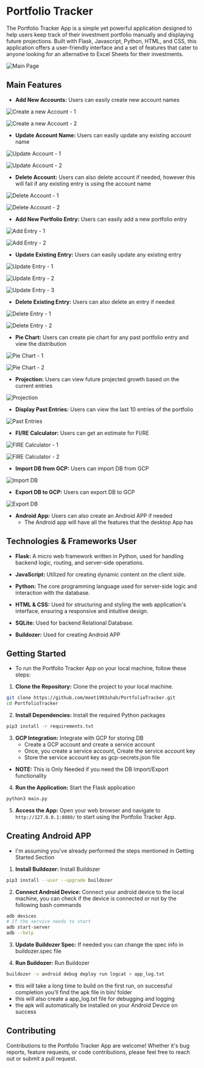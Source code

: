 # Portfolio Tracker

The Portfolio Tracker App is a simple yet powerful application designed to help users keep track of their investment portfolio manually and displaying future projections. Built with Flask, Javascript, Python, HTML, and CSS, this application offers a user-friendly interface and a set of features that cater to anyone looking for an alternative to Excel Sheets for their investments.

![Main Page](./example_images/initial_screen.png)

## Main Features

* **Add New Accounts:** Users can easily create new account names

![Create a new Account - 1](./example_images/add_account_1.png)

![Create a new Account - 2](./example_images/add_account_2.png)

* **Update Account Name:** Users can easily update any existing account name

![Update Account - 1](./example_images/update_account_1.png)

![Update Account - 2](./example_images/update_account_2.png)

* **Delete Account:** Users can also delete account if needed, however this will fail if any existing entry is using the account name

![Delete Account - 1](./example_images/delete_account_1.png)

![Delete Account - 2](./example_images/delete_account_2.png)

* **Add New Portfolio Entry:** Users can easily add a new portfolio entry

![Add Entry - 1](./example_images/add_entry_1.png)

![Add Entry - 2](./example_images/add_entry_2.png)

* **Update Existing Entry:** Users can easily update any existing entry

![Update Entry - 1](./example_images/update_entry_1.png)

![Update Entry - 2](./example_images/update_entry_2.png)

![Update Entry - 3](./example_images/update_entry_3.png)

* **Delete Existing Entry:** Users can also delete an entry if needed

![Delete Entry - 1](./example_images/delete_entry_1.png)

![Delete Entry - 2](./example_images/delete_entry_2.png)

* **Pie Chart:** Users can create pie chart for any past portfolio entry and view the distribution

![Pie Chart - 1](./example_images/pie_chart_1.png)

![Pie Chart - 2](./example_images/pie_chart_2.png)

* **Projection:** Users can view future projected growth based on the current entries

![Projection](./example_images/projection.png)

* **Display Past Entries:** Users can view the last 10 entries of the portfolio

![Past Entries](./example_images/past_entries.png)

* **FI/RE Calculator:**  Users can get an estimate for FI/RE

![FIRE Calculator - 1](./example_images/fire_calculator_1.png)

![FIRE Calculator - 2](./example_images/fire_calculator_2.png)

* **Import DB from GCP:** Users can import DB from GCP

![Import DB](./example_images/import_db.png)

* **Export DB to GCP:** Users can export DB to GCP

![Export DB](./example_images/export_db.png)

* **Android App:** Users can also create an Android APP if needed
	* The Android app will have all the features that the desktop App has

## Technologies & Frameworks User

* **Flask:** A micro web framework written in Python, used for handling backend logic, routing, and server-side operations.

* **JavaScript:** Utilized for creating dynamic content on the client side.

* **Python:** The core programming language used for server-side logic and interaction with the database.

* **HTML & CSS:** Used for structuring and styling the web application's interface, ensuring a responsive and intuitive design.

* **SQLite:** Used for backend Relational Database.

* **Buildozer:** Used for creating Android APP

## Getting Started

* To run the Portfolio Tracker App on your local machine, follow these steps:

1. **Clone the Repository:** Clone the project to your local machine.
```bash
git clone https://github.com/meet1993shah/PortfolioTracker.git
cd PortfolioTracker
```

2. **Install Dependencies:** Install the required Python packages
```bash
pip3 install -r requirements.txt
```

3. **GCP Integration:** Integrate with GCP for storing DB
	* Create a GCP account and create a service account
	* Once, you create a service account, Create the service account key
	* Store the service account key as gcp-secrets.json file

* **NOTE:** This is Only Needed if you need the DB Import/Export functionality

4. **Run the Application:** Start the Flask application
```bash
python3 main.py
```

5. **Access the App:** Open your web browser and navigate to `http://127.0.0.1:8080/` to start using the Portfolio Tracker App.

## Creating Android APP

* I'm assuming you've already performed the steps mentioned in Getting Started Section

1. **Install Buildozer:** Install Buildozer
```bash
pip3 install --user --upgrade buildozer
```

2. **Connect Android Device:** Connect your android device to the local machine, you can check if the device is connected or not by the following bash commands
```bash
adb devices
# If the service needs to start
adb start-server
adb --help
```

3. **Update Buildozer Spec:** If needed you can change the spec info in buildozer.spec file

4. **Run Buildozer:** Run Buildozer
```bash
buildozer -v android debug deploy run logcat > app_log.txt
```
* this will take a long time to build on the first run, on successful completion you'll find the apk file in bin/ folder
* this will also create a app_log.txt file for debugging and logging
* the apk will automatically be installed on your Android Device on success

## Contributing

Contributions to the Portfolio Tracker App are welcome! Whether it's bug reports, feature requests, or code contributions, please feel free to reach out or submit a pull request.
